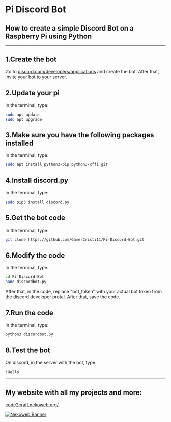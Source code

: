 # Pi Discord Bot
## How to create a simple Discord Bot on a Raspberry Pi using Python

---

## 1.Create the bot
Go to <a href="https://discord.com/developers/applications">discord.com/developers/applications</a> and create the bot. After that, invite your bot to your server.

## 2.Update your pi
In the terminal, type:
```bash
sudo apt update
sudo apt upgrade
```

## 3.Make sure you have the following packages installed
In the terminal, type:
```bash
sudo apt install python3-pip python3-cffi git
```

## 4.Install discord.py
In the terminal, type:
```bash
sudo pip3 install discord.py
```

## 5.Get the bot code
In the terminal, type:
```bash
git clone https://github.com/GamerCristi11/Pi-Discord-Bot.git
```

## 6.Modify the code
In the terminal, type:
```bash
cd Pi-Discord-Bot
nano discordbot.py
```
After that, in the code, replace "bot_token" with your actual bot token from the discord developer protal. After that, save the code.

## 7.Run the code
In the terminal, type:
```bash
python3 discordbot.py
```

## 8.Test the bot
On discord, in the server with the bot, type:
```bash
!Hello
```

---

## My website with all my projects and more:
<a href="https://code2craft.nekoweb.org/">code2craft.nekoweb.org/</a>
<br>

<a href="https://code2craft.nekoweb.org/">
  <img src="https://code2craft.nekoweb.org/assets/banner-nekoweb.png" alt="Nekoweb Banner">
</a>
